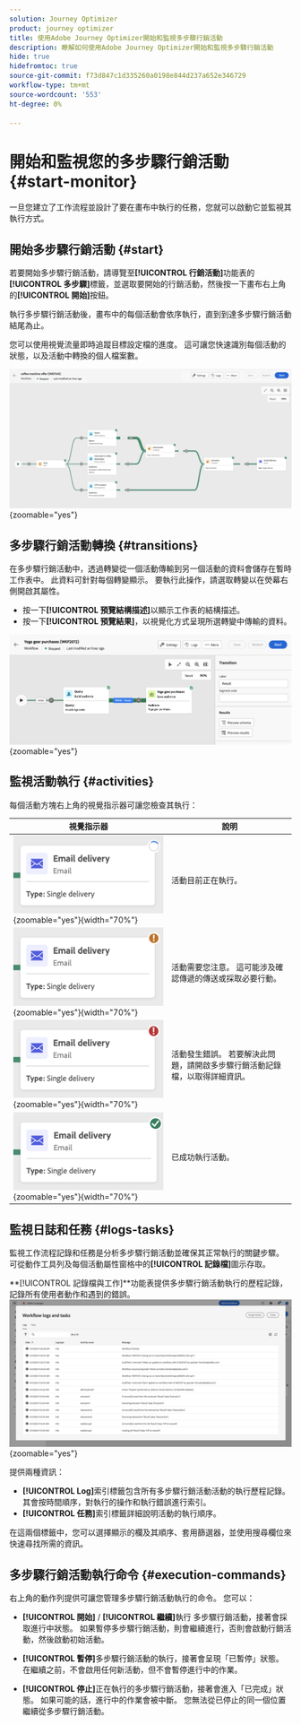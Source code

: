 ```yaml
---
solution: Journey Optimizer
product: journey optimizer
title: 使用Adobe Journey Optimizer開始和監視多步驟行銷活動
description: 瞭解如何使用Adobe Journey Optimizer開始和監視多步驟行銷活動
hide: true
hidefromtoc: true
source-git-commit: f73d847c1d335260a0198e844d237a652e346729
workflow-type: tm+mt
source-wordcount: '553'
ht-degree: 0%

---
```


# 開始和監視您的多步驟行銷活動 {#start-monitor}

一旦您建立了工作流程並設計了要在畫布中執行的任務，您就可以啟動它並監視其執行方式。

## 開始多步驟行銷活動 {#start}

若要開始多步驟行銷活動，請導覽至&#x200B;**[!UICONTROL 行銷活動]**&#x200B;功能表的&#x200B;**[!UICONTROL 多步驟]**&#x200B;標籤，並選取要開始的行銷活動，然後按一下畫布右上角的&#x200B;**[!UICONTROL 開始]**&#x200B;按鈕。

執行多步驟行銷活動後，畫布中的每個活動會依序執行，直到到達多步驟行銷活動結尾為止。

您可以使用視覺流量即時追蹤目標設定檔的進度。 這可讓您快速識別每個活動的狀態，以及活動中轉換的個人檔案數。

![](assets/workflow-execution.png){zoomable="yes"}

## 多步驟行銷活動轉換 {#transitions}

在多步驟行銷活動中，透過轉變從一個活動傳輸到另一個活動的資料會儲存在暫時工作表中。 此資料可針對每個轉變顯示。 要執行此操作，請選取轉變以在熒幕右側開啟其屬性。

* 按一下&#x200B;**[!UICONTROL 預覽結構描述]**&#x200B;以顯示工作表的結構描述。
* 按一下&#x200B;**[!UICONTROL 預覽結果]**，以視覺化方式呈現所選轉變中傳輸的資料。

![](assets/transition.png){zoomable="yes"}

## 監視活動執行 {#activities}

每個活動方塊右上角的視覺指示器可讓您檢查其執行：

| 視覺指示器 | 說明 |
|-----|------------|
| ![](assets/activity-status-pending.png){zoomable="yes"}{width="70%"} | 活動目前正在執行。 |
| ![](assets/activity-status-orange.png){zoomable="yes"}{width="70%"} | 活動需要您注意。 這可能涉及確認傳遞的傳送或採取必要行動。 |
| ![](assets/activity-status-red.png){zoomable="yes"}{width="70%"} | 活動發生錯誤。 若要解決此問題，請開啟多步驟行銷活動記錄檔，以取得詳細資訊。 |
| ![](assets/activity-status-green.png){zoomable="yes"}{width="70%"} | 已成功執行活動。 |

## 監視日誌和任務 {#logs-tasks}

監視工作流程記錄和任務是分析多步驟行銷活動並確保其正常執行的關鍵步驟。 可從動作工具列及每個活動屬性窗格中的&#x200B;**[!UICONTROL 記錄檔]**&#x200B;圖示存取。

**[!UICONTROL 記錄檔與工作]**功能表提供多步驟行銷活動執行的歷程記錄，記錄所有使用者動作和遇到的錯誤。
![](assets/workflow-logs.png){zoomable="yes"}

提供兩種資訊：

* **[!UICONTROL Log]**&#x200B;索引標籤包含所有多步驟行銷活動活動的執行歷程記錄。 其會按時間順序，對執行的操作和執行錯誤進行索引。
* **[!UICONTROL 任務]**&#x200B;索引標籤詳細說明活動的執行順序。

在這兩個標籤中，您可以選擇顯示的欄及其順序、套用篩選器，並使用搜尋欄位來快速尋找所需的資訊。

## 多步驟行銷活動執行命令 {#execution-commands}

右上角的動作列提供可讓您管理多步驟行銷活動執行的命令。 您可以：

* **[!UICONTROL 開始]** / **[!UICONTROL 繼續]**&#x200B;執行   多步驟行銷活動，接著會採取進行中狀態。 如果暫停多步驟行銷活動，則會繼續進行，否則會啟動行銷活動，然後啟動初始活動。

* **[!UICONTROL 暫停]**&#x200B;多步驟行銷活動的執行，接著會呈現「已暫停」狀態。 在繼續之前，不會啟用任何新活動，但不會暫停進行中的作業。

* **[!UICONTROL 停止]**&#x200B;正在執行的多步驟行銷活動，接著會進入「已完成」狀態。 如果可能的話，進行中的作業會被中斷。 您無法從已停止的同一個位置繼續從多步驟行銷活動。
